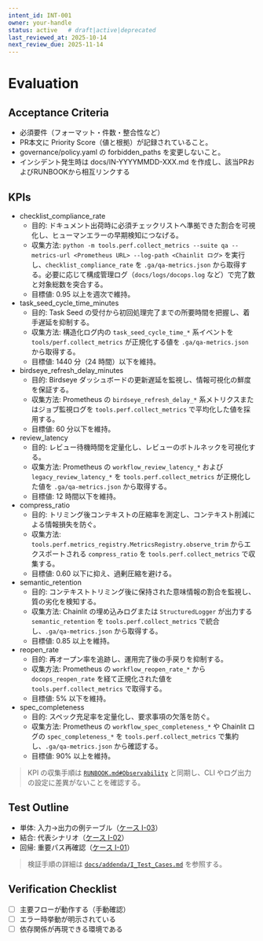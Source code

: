 ```yaml
---
intent_id: INT-001
owner: your-handle
status: active   # draft|active|deprecated
last_reviewed_at: 2025-10-14
next_review_due: 2025-11-14
---
```


# Evaluation

## Acceptance Criteria

- 必須要件（フォーマット・件数・整合性など）
- PR本文に Priority Score（値と根拠）が記録されていること。
- governance/policy.yaml の forbidden_paths を変更しないこと。
- インシデント発生時は docs/IN-YYYYMMDD-XXX.md を作成し、該当PRおよびRUNBOOKから相互リンクする

## KPIs

- checklist_compliance_rate
  - 目的: ドキュメント出荷時に必須チェックリストへ準拠できた割合を可視化し、ヒューマンエラーの早期検知につなげる。
  - 収集方法: `python -m tools.perf.collect_metrics --suite qa --metrics-url <Prometheus URL> --log-path <Chainlit ログ>` を実行し、`checklist_compliance_rate`
    を `.ga/qa-metrics.json` から取得する。必要に応じて構成管理ログ（`docs/logs/docops.log` など）で完了数と対象総数を突合する。
  - 目標値: 0.95 以上を週次で維持。
- task_seed_cycle_time_minutes
  - 目的: Task Seed の受付から初回処理完了までの所要時間を把握し、着手遅延を抑制する。
  - 収集方法: 構造化ログ内の `task_seed_cycle_time_*` 系イベントを `tools/perf.collect_metrics` が正規化する値を `.ga/qa-metrics.json` から取得する。
  - 目標値: 1440 分（24 時間）以下を維持。
- birdseye_refresh_delay_minutes
  - 目的: Birdseye ダッシュボードの更新遅延を監視し、情報可視化の鮮度を保証する。
  - 収集方法: Prometheus の `birdseye_refresh_delay_*` 系メトリクスまたはジョブ監視ログを `tools.perf.collect_metrics` で平均化した値を採用する。
  - 目標値: 60 分以下を維持。
- review_latency
  - 目的: レビュー待機時間を定量化し、レビューのボトルネックを可視化する。
  - 収集方法: Prometheus の `workflow_review_latency_*` および `legacy_review_latency_*` を `tools.perf.collect_metrics` が正規化した値を `.ga/qa-metrics.json` から取得する。
  - 目標値: 12 時間以下を維持。
- compress_ratio
  - 目的: トリミング後コンテキストの圧縮率を測定し、コンテキスト削減による情報損失を防ぐ。
  - 収集方法: `tools.perf.metrics_registry.MetricsRegistry.observe_trim` からエクスポートされる `compress_ratio` を `tools.perf.collect_metrics` で収集する。
  - 目標値: 0.60 以下に抑え、過剰圧縮を避ける。
- semantic_retention
  - 目的: コンテキストトリミング後に保持された意味情報の割合を監視し、質の劣化を検知する。
  - 収集方法: Chainlit の埋め込みログまたは `StructuredLogger` が出力する `semantic_retention` を `tools.perf.collect_metrics` で統合し、`.ga/qa-metrics.json` から取得する。
  - 目標値: 0.85 以上を維持。
- reopen_rate
  - 目的: 再オープン率を追跡し、運用完了後の手戻りを抑制する。
  - 収集方法: Prometheus の `workflow_reopen_rate_*` から `docops_reopen_rate` を経て正規化された値を `tools.perf.collect_metrics` で取得する。
  - 目標値: 5% 以下を維持。
- spec_completeness
  - 目的: スペック充足率を定量化し、要求事項の欠落を防ぐ。
  - 収集方法: Prometheus の `workflow_spec_completeness_*` や Chainlit ログの `spec_completeness_*` を `tools.perf.collect_metrics` で集約し、`.ga/qa-metrics.json` から確認する。
  - 目標値: 90% 以上を維持。

> KPI の収集手順は [`RUNBOOK.md#Observability`](RUNBOOK.md#observability) と同期し、CLI やログ出力の設定に差異がないことを確認する。

## Test Outline

- 単体: 入力→出力の例テーブル（[ケース I-03](docs/addenda/I_Test_Cases.md#i-03-task-seed-tdd-例)）
- 結合: 代表シナリオ（[ケース I-02](docs/addenda/I_Test_Cases.md#i-02-birdseye-再生成確認)）
- 回帰: 重要パス再確認（[ケース I-01](docs/addenda/I_Test_Cases.md#i-01-チェックリスト突合)）

> 検証手順の詳細は [`docs/addenda/I_Test_Cases.md`](docs/addenda/I_Test_Cases.md) を参照する。

## Verification Checklist

- [ ] 主要フローが動作する（手動確認）
- [ ] エラー時挙動が明示されている
- [ ] 依存関係が再現できる環境である
